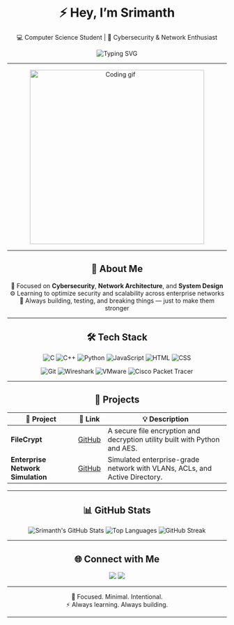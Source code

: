 


<div align="center">

# ⚡️ **Hey, I’m Srimanth**  
💻 Computer Science Student | 🔐 Cybersecurity & Network Enthusiast  

![Typing SVG](https://readme-typing-svg.demolab.com?font=Fira+Code&duration=2500&pause=800&color=FF6EC7&center=true&vCenter=true&width=600&lines=Building+systems+that+don’t+break.;Securing+networks+that+shouldn’t+fail.;Always+debugging.+Never+done.)

---

<img src="https://media.tenor.com/qj8mHb6dM90AAAAC/coding.gif" width="400" alt="Coding gif">

---

## 🧠 About Me

🧩 Focused on **Cybersecurity**, **Network Architecture**, and **System Design**  
⚙️ Learning to optimize security and scalability across enterprise networks  
🧱 Always building, testing, and breaking things — just to make them stronger

---

## 🛠️ Tech Stack

<div align="center">

![C](https://img.shields.io/badge/C-00599C?style=for-the-badge&logo=c&logoColor=white)
![C++](https://img.shields.io/badge/C++-00599C?style=for-the-badge&logo=cplusplus&logoColor=white)
![Python](https://img.shields.io/badge/Python-3776AB?style=for-the-badge&logo=python&logoColor=white)
![JavaScript](https://img.shields.io/badge/JavaScript-F7DF1E?style=for-the-badge&logo=javascript&logoColor=black)
![HTML](https://img.shields.io/badge/HTML-E34F26?style=for-the-badge&logo=html5&logoColor=white)
![CSS](https://img.shields.io/badge/CSS-1572B6?style=for-the-badge&logo=css3&logoColor=white)

![Git](https://img.shields.io/badge/Git-F05032?style=for-the-badge&logo=git&logoColor=white)
![Wireshark](https://img.shields.io/badge/Wireshark-1679A7?style=for-the-badge&logo=wireshark&logoColor=white)
![VMware](https://img.shields.io/badge/VMware-607078?style=for-the-badge&logo=vmware&logoColor=white)
![Cisco Packet Tracer](https://img.shields.io/badge/Cisco%20Packet%20Tracer-1D4F91?style=for-the-badge&logo=cisco&logoColor=white)

</div>

---

## 🚀 Projects

<table align="center">
  <thead>
    <tr>
      <th>🧩 Project</th>
      <th>🔗 Link</th>
      <th>💡 Description</th>
    </tr>
  </thead>
  <tbody>
    <tr>
      <td><strong>FileCrypt</strong></td>
      <td><a href="https://github.com/Srimanthl2k6/FileCrypt">GitHub</a></td>
      <td>A secure file encryption and decryption utility built with Python and AES.</td>
    </tr>
    <tr>
      <td><strong>Enterprise Network Simulation</strong></td>
      <td><a href="https://github.com/Srimanthl2k6/Enterprise_Network_Simulation">GitHub</a></td>
      <td>Simulated enterprise-grade network with VLANs, ACLs, and Active Directory.</td>
    </tr>
  </tbody>
</table>

---

## 📊 GitHub Stats

<div align="center">

![Srimanth's GitHub Stats](https://github-readme-stats.vercel.app/api?username=Srimanthl2k6&show_icons=true&theme=radical&hide_border=true)
![Top Languages](https://github-readme-stats.vercel.app/api/top-langs/?username=Srimanthl2k6&layout=compact&theme=radical&hide_border=true)
![GitHub Streak](https://github-readme-streak-stats.herokuapp.com/?user=Srimanthl2k6&theme=radical&hide_border=true)

</div>

---

## 🌐 Connect with Me

<div align="center">

<a href="https://www.instagram.com/srimanth__l/"><img src="https://img.shields.io/badge/Instagram-%23E4405F.svg?style=for-the-badge&logo=Instagram&logoColor=white" /></a>
<a href="https://www.linkedin.com/in/srimanth-lashkar-0794a5264/"><img src="https://img.shields.io/badge/LinkedIn-%230A66C2.svg?style=for-the-badge&logo=LinkedIn&logoColor=white" /></a>

</div>

---

<div align="center">

🩵 Focused. Minimal. Intentional.  
⚡ Always learning. Always building.

</div>

---
